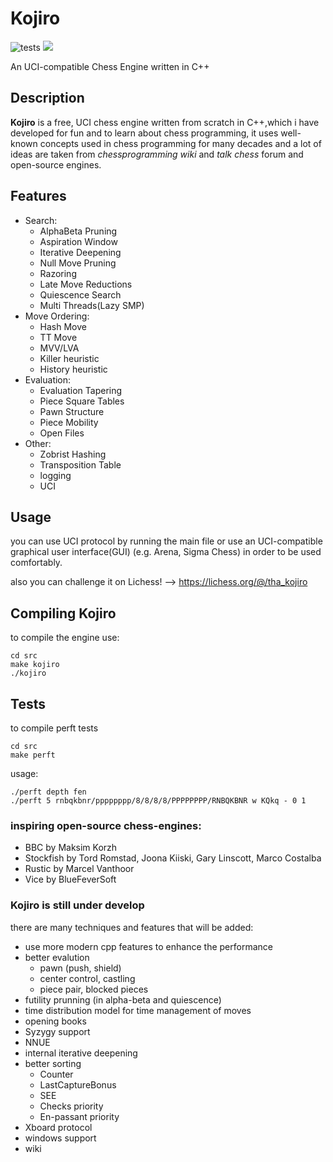 # Kojiro

![tests](https://github.com/Babak-SSH/Kojiro/actions/workflows/c-cpp.yml/badge.svg)
<img src="https://img.shields.io/static/v1?label=&message=v0.1&color=blue&style=plastic">

An UCI-compatible Chess Engine written in C++

## Description

**Kojiro** is a free, UCI chess engine written from scratch in C++,which i have developed for fun and to learn about chess programming, it uses well-known concepts used in chess programming for many decades and a lot of ideas are taken from *chessprogramming wiki* and *talk chess* forum and open-source engines.

## Features
- Search:
    - AlphaBeta Pruning
    - Aspiration Window
    - Iterative Deepening
    - Null Move Pruning
    - Razoring
    - Late Move Reductions
    - Quiescence Search
    - Multi Threads(Lazy SMP)
- Move Ordering:
    - Hash Move
    - TT Move
    - MVV/LVA
    - Killer heuristic
    - History heuristic
- Evaluation:
    - Evaluation Tapering
    - Piece Square Tables
    - Pawn Structure
    - Piece Mobility
    - Open Files
- Other:
    - Zobrist Hashing
    - Transposition Table
    - logging
    - UCI

## Usage

you can use UCI protocol by running the main file or use an UCI-compatible graphical user interface(GUI) (e.g.  Arena, Sigma Chess) in order to be used comfortably.

also you can challenge it on Lichess! --> https://lichess.org/@/tha_kojiro

## Compiling Kojiro

to compile the engine use:
```
cd src
make kojiro
./kojiro
```

## Tests

to compile perft tests
```
cd src
make perft
```
usage:
```
./perft depth fen
./perft 5 rnbqkbnr/pppppppp/8/8/8/8/PPPPPPPP/RNBQKBNR w KQkq - 0 1
```

### inspiring open-source chess-engines:
- BBC by Maksim Korzh
- Stockfish by Tord Romstad, Joona Kiiski, Gary Linscott, Marco Costalba
- Rustic by Marcel Vanthoor 
- Vice by BlueFeverSoft

### Kojiro is still under develop
there are many techniques and features that will be added:
- use more modern cpp features to enhance the performance
- better evalution
    - pawn (push, shield)
    - center control, castling
    - piece pair, blocked pieces
- futility prunning (in alpha-beta and quiescence)
- time distribution model for time management of moves
- opening books
- Syzygy support
- NNUE
- internal iterative deepening
- better sorting
    - Counter
    - LastCaptureBonus
    - SEE
    - Checks priority
    - En-passant priority
- Xboard protocol
- windows support
- wiki
